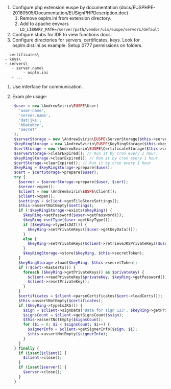 1. Configure php extension euspe by documentation (docs/EUSPHPE-20180505/Documentation/EUSignPHPDescription.doc)
    1. Remove osplm.ini from extension directory. 
    1. Add to apache envvars ```LD_LIBRARY_PATH=/server/path/vendor/uis/euspe/servers/default```
1. Configure stubs for IDE to view functions docs.
1. Configure directories for servers, certificates, keys. 
   Look for osplm.dist.ini as example.
   Setup 0777 permissions on folders.
```
- certificates\
- keys\
- servers\
   - server.name\
        - osplm.ini
   - ...
```
1. Use interface for communication.

1. Exam ple usage:
```php
    $user = new \AndrewSvirin\EUSPE\User(
      'user-name',
      'server.name',
      'dat|jks',
      'bDataKey',
      'secret'
    );
    $serverStorage = new \AndrewSvirin\EUSPE\ServerStorage($this->serversDir);
    $keyRingStorage = new \AndrewSvirin\EUSPE\KeyRingStorage($this->keysDir);
    $certStorage = new \AndrewSvirin\EUSPE\CertificateStorage($this->certsDir);
    $serverStorage->clearExpired(); // Run it by cron every 1 hour.
    $keyRingStorage->clearExpired(); // Run it by cron every 1 hour.
    $certStorage->clearExpired(); // Run it by cron every 1 hour.
    $keyRing = $keyRingStorage->prepare($user);
    $cert = $certStorage->prepare($user);
    try {
      $server = $serverStorage->prepare($user, $cert);
      $server->open();
      $client = new \AndrewSvirin\EUSPE\Client();
      $client->open();
      $settings = $client->getFileStoreSettings();
      $this->assertNotEmpty($settings);
      if (!$keyRingStorage->exists($keyRing)) {
        $keyRing->setPassword($user->getPassword());
        $keyRing->setType($user->getKeyType());
        if ($keyRing->typeIsDAT()) {
          $keyRing->setPrivateKeys([$user->getKeyData()]);
        }
        else {
          $keyRing->setPrivateKeys($client->retrieveJKSPrivateKeys($user->getKeyData()));
        }
        $keyRingStorage->store($keyRing, $this->secretToken);
      }
      $keyRingStorage->load($keyRing, $this->secretToken);
      if (!$cert->hasCerts()) {
        foreach ($keyRing->getPrivateKeys() as $privateKey) {
          $client->readPrivateKey($privateKey, $keyRing->getPassword());
          $client->resetPrivateKey();
        }
      }
      $certificates = $client->parseCertificates($cert->loadCerts());
      $this->assertNotEmpty($certificates);
      if ($keyRing->typeIsJKS()) {
        $sign = $client->signData('Data for sign 123', $keyRing->getPrivateKeyStamp(), $keyRing->getPassword());
        $signsCount = $client->getSignsCount($sign);
        $this->assertNotEmpty($signsCount);
        for ($i = 0; $i < $signsCount; $i++) {
          $signerInfo = $client->getSignerInfo($sign, $i);
          $this->assertNotEmpty($signerInfo);
        }
      }
    } finally {
      if (isset($client)) {
        $client->close();
      }
      if (isset($server)) {
        $server->close();
      }
    }
```
